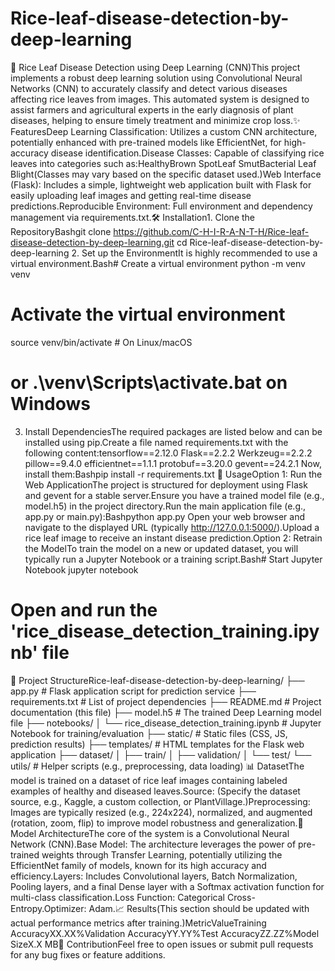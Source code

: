 ﻿# Rice-leaf-disease-detection-by-deep-learning

🌾 Rice Leaf Disease Detection using Deep Learning (CNN)This project implements a robust deep learning solution using Convolutional Neural Networks (CNN) to accurately classify and detect various diseases affecting rice leaves from images. This automated system is designed to assist farmers and agricultural experts in the early diagnosis of plant diseases, helping to ensure timely treatment and minimize crop loss.✨ FeaturesDeep Learning Classification: Utilizes a custom CNN architecture, potentially enhanced with pre-trained models like EfficientNet, for high-accuracy disease identification.Disease Classes: Capable of classifying rice leaves into categories such as:HealthyBrown SpotLeaf SmutBacterial Leaf Blight(Classes may vary based on the specific dataset used.)Web Interface (Flask): Includes a simple, lightweight web application built with Flask for easily uploading leaf images and getting real-time disease predictions.Reproducible Environment: Full environment and dependency management via requirements.txt.🛠️ Installation1. Clone the RepositoryBashgit clone https://github.com/C-H-I-R-A-N-T-H/Rice-leaf-disease-detection-by-deep-learning.git
cd Rice-leaf-disease-detection-by-deep-learning
2. Set up the EnvironmentIt is highly recommended to use a virtual environment.Bash# Create a virtual environment
python -m venv venv
# Activate the virtual environment
source venv/bin/activate  # On Linux/macOS
# or .\venv\Scripts\activate.bat on Windows
3. Install DependenciesThe required packages are listed below and can be installed using pip.Create a file named requirements.txt with the following content:tensorflow==2.12.0
Flask==2.2.2
Werkzeug==2.2.2
pillow==9.4.0
efficientnet==1.1.1
protobuf==3.20.0
gevent==24.2.1
Now, install them:Bashpip install -r requirements.txt
🚀 UsageOption 1: Run the Web ApplicationThe project is structured for deployment using Flask and gevent for a stable server.Ensure you have a trained model file (e.g., model.h5) in the project directory.Run the main application file (e.g., app.py or main.py):Bashpython app.py
Open your web browser and navigate to the displayed URL (typically http://127.0.0.1:5000/).Upload a rice leaf image to receive an instant disease prediction.Option 2: Retrain the ModelTo train the model on a new or updated dataset, you will typically run a Jupyter Notebook or a training script.Bash# Start Jupyter Notebook
jupyter notebook
# Open and run the 'rice_disease_detection_training.ipynb' file
📁 Project StructureRice-leaf-disease-detection-by-deep-learning/
├── app.py                  # Flask application script for prediction service
├── requirements.txt        # List of project dependencies
├── README.md               # Project documentation (this file)
├── model.h5                # The trained Deep Learning model file
├── notebooks/
│   └── rice_disease_detection_training.ipynb # Jupyter Notebook for training/evaluation
├── static/                 # Static files (CSS, JS, prediction results)
├── templates/              # HTML templates for the Flask web application
├── dataset/
│   ├── train/
│   ├── validation/
│   └── test/
└── utils/                  # Helper scripts (e.g., preprocessing, data loading)
📊 DatasetThe model is trained on a dataset of rice leaf images containing labeled examples of healthy and diseased leaves.Source: (Specify the dataset source, e.g., Kaggle, a custom collection, or PlantVillage.)Preprocessing: Images are typically resized (e.g., 224x224), normalized, and augmented (rotation, zoom, flip) to improve model robustness and generalization.🧠 Model ArchitectureThe core of the system is a Convolutional Neural Network (CNN).Base Model: The architecture leverages the power of pre-trained weights through Transfer Learning, potentially utilizing the EfficientNet family of models, known for its high accuracy and efficiency.Layers: Includes Convolutional layers, Batch Normalization, Pooling layers, and a final Dense layer with a Softmax activation function for multi-class classification.Loss Function: Categorical Cross-Entropy.Optimizer: Adam.📈 Results(This section should be updated with actual performance metrics after training.)MetricValueTraining AccuracyXX.XX%Validation AccuracyYY.YY%Test AccuracyZZ.ZZ%Model SizeX.X MB🤝 ContributionFeel free to open issues or submit pull requests for any bug fixes or feature additions.
